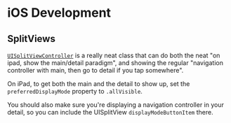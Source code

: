 # iOS Development

## SplitViews

[`UISplitViewController`](https://developer.apple.com/documentation/uikit/uisplitviewcontroller) is a really neat class that can do both the neat "on ipad, show the main/detail paradigm", and showing the regular "navigation controller with main, then go to detail if you tap somewhere".

On iPad, to get both the main and the detail to show up, set the `preferredDisplayMode` property to `.allVisible`.

You should also make sure you're displaying a navigation controller in your detail, so you can include the UISplitView `displayModeButtonItem` there.